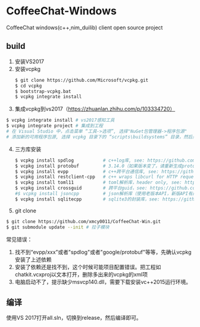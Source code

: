 # CoffeeChat-Windows

CoffeeChat windows(c++,nim_duilib) client open source project

## build

1. 安装VS2017
2. 安装vcpkg
   ```bash
   $ git clone https://github.com/Microsoft/vcpkg.git
   $ cd vcpkg
   $ bootstrap-vcpkg.bat
   $ vcpkg integrate install
   ```
3. 集成vcpkg到vs2017（https://zhuanlan.zhihu.com/p/103334720）
```bash
$ vcpkg integrate install # vs2017感知工具
$ vcpkg integrate project # 集成到工程
# 在 Visual Studio 中，点击菜单 “工具->选项”, 选择"NuGet包管理器->程序包源"
# 添加新的可用程序包源, 选择 vcpkg 目录下的 “scripts\buildsystems” 目录，然后点击右侧的 “更新” 按钮。
```
4. 三方库安装
   ```bash
   $ vcpkg install spdlog           # c++log库, see: https://github.com/gabime/spdlog
   $ vcpkg install protobuf         # 3.14.0（如果版本变了，请重新生成protobuf文件）, see: https://github.com/protocolbuffers/protobuf
   $ vcpkg install evpp             # c++跨平台通信库, see: https://github.com/Qihoo360/evpp
   $ vcpkg install restclient-cpp   # c++ wraps libcurl for HTTP requests, see: https://github.com/mrtazz/restclient-cpp
   $ vcpkg install toml11           # toml解析库，header only, see: https://github.com/ToruNiina/toml11
   $ vcpkg install crossguid        # 跨平台guid，see: https://github.com/graeme-hill/crossguid
   #$ vcpkg install jsoncpp         # json解析库（使用老版本API，新版API有崩溃）
   $ vcpkg install sqlitecpp        # sqlite3的封装库，see: https://github.com/SRombauts/SQLiteCpp
   ```
5. git clone
```bash
$ git clone https://github.com/xmcy0011/CoffeeChat-Win.git
$ git submodule update --init # 拉子模块
```

常见错误：
1. 找不到“evpp/xxx”或者"spdlog"或者"google/protobuf"等等，先确认vcpkg安装了上述依赖
2. 安装了依赖还是找不到，这个时候可能项目配置错误。把工程如chatkit.vcxproj以文本打开，删除多出来的vcpkg的xml项
3. 电脑启动不了，提示缺少msvcp140.dll，需要下载安装vc++2015运行环境。

## 编译

使用VS 2017打开all.sln，切换到release，然后编译即可。